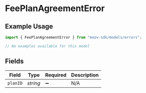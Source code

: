 # FeePlanAgreementError

## Example Usage

```typescript
import { FeePlanAgreementError } from "moov-sdk/models/errors";

// No examples available for this model
```

## Fields

| Field              | Type               | Required           | Description        |
| ------------------ | ------------------ | ------------------ | ------------------ |
| `planID`           | *string*           | :heavy_minus_sign: | N/A                |